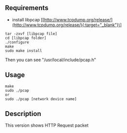 ## Requirements
* install libpcap \[[http://www.tcpdump.org/release/](http://www.tcpdump.org/release/){:target="_blank"}\] 

```
tar -zxvf [libpcap file]
cd [libpcap folder]
./configure
make
sudo make install
```
Then you can see "/usr/local/include/pcap.h"

## Usage
```
make
sudo ./pcap
or
sudo ./pcap [network device name]
```

## Description
This version shows HTTP Request packet